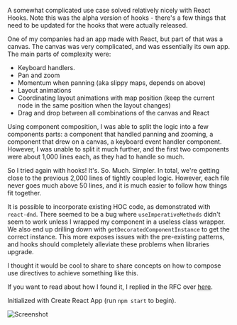 A somewhat complicated use case solved relatively nicely with React Hooks. Note this was the alpha version of hooks - there's a few things that need to be updated for the hooks that were actually released.

One of my companies had an app made with React, but part of that was a canvas. The canvas was very complicated, and was essentially its own app. The main parts of complexity were:

- Keyboard handlers.
- Pan and zoom
- Momentum when panning (aka slippy maps, depends on above)
- Layout animations
- Coordinating layout animations with map position (keep the current node in the same position when the layout changes)
- Drag and drop between all combinations of the canvas and React

Using component composition, I was able to split the logic into a few components parts: a component that handled panning and zooming, a component that drew on a canvas, a keyboard event handler component. However, I was unable to split it much further, and the first two components were about 1,000 lines each, as they had to handle so much.

So I tried again with hooks! It's. So. Much. Simpler. In total, we're getting close to the previous 2,000 lines of tightly coupled logic. However, each file never goes much above 50 lines, and it is much easier to follow how things fit together.

It is possible to incorporate existing HOC code, as demonstrated with `react-dnd`. There seemed to be a bug where `useImperativeMethods` didn't seem to work unless I wrapped my component in a useless class wrapper. We also end up drilling down with `getDecoratedComponentInstance` to get the correct instance. This more exposes issues with the pre-existing patterns, and hooks should completely alleviate these problems when libraries upgrade.

I thought it would be cool to share to share concepts on how to compose use directives to achieve something like this.

If you want to read about how I found it, I replied in the RFC over [here](https://github.com/reactjs/rfcs/pull/68#issuecomment-433640113).

Initialized with Create React App (run `npm start` to begin).

![Screenshot](https://github.com/jacobp100/hooks-test/blob/master/example.png?raw=true)
